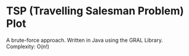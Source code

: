 # TSP (Travelling Salesman Problem) Plot

A brute-force approach. Written in Java using the GRAL Library. Complexity: O(n!)
